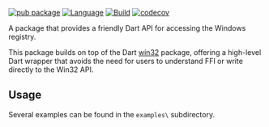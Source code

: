 [![pub package](https://img.shields.io/pub/v/win32_registry.svg)](https://pub.dev/packages/win32_registry)
[![Language](https://img.shields.io/badge/language-Dart-blue.svg)](https://dart.dev)
[![Build](https://github.com/timsneath/win32_registry/actions/workflows/dart.yml/badge.svg)](https://github.com/timsneath/win32_registry/actions/workflows/dart.yml)
[![codecov](https://codecov.io/gh/timsneath/win32_registry/branch/main/graph/badge.svg?token=Uvwq8pFjL5)](https://codecov.io/gh/timsneath/win32_registry)

A package that provides a friendly Dart API for accessing the Windows registry.

This package builds on top of the Dart [win32](https://pub.dev/packages/win32)
package, offering a high-level Dart wrapper that avoids the need for users
to understand FFI or write directly to the Win32 API.

## Usage

Several examples can be found in the `examples\` subdirectory.
